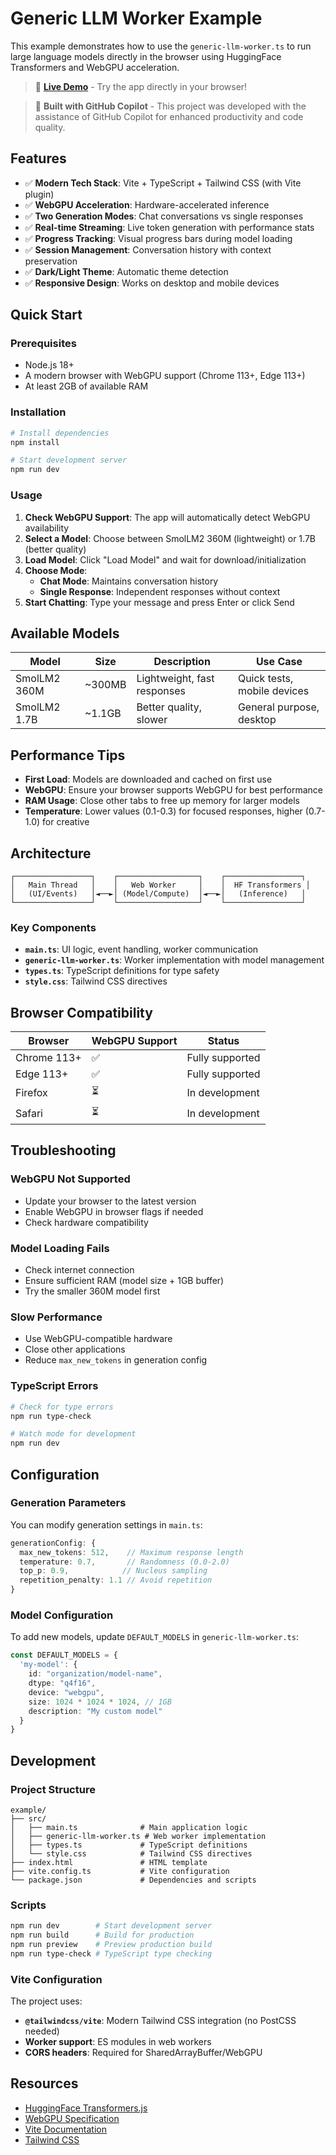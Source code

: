 # Generic LLM Worker Example

This example demonstrates how to use the `generic-llm-worker.ts` to run large language models directly in the browser using HuggingFace Transformers and WebGPU acceleration.

> 🚀 **[Live Demo](https://appunni.github.io/llm-ts-worker/)** - Try the app directly in your browser!

> 🤖 **Built with GitHub Copilot** - This project was developed with the assistance of GitHub Copilot for enhanced productivity and code quality.

## Features

- ✅ **Modern Tech Stack**: Vite + TypeScript + Tailwind CSS (with Vite plugin)
- ✅ **WebGPU Acceleration**: Hardware-accelerated inference
- ✅ **Two Generation Modes**: Chat conversations vs single responses
- ✅ **Real-time Streaming**: Live token generation with performance stats
- ✅ **Progress Tracking**: Visual progress bars during model loading
- ✅ **Session Management**: Conversation history with context preservation
- ✅ **Dark/Light Theme**: Automatic theme detection
- ✅ **Responsive Design**: Works on desktop and mobile devices

## Quick Start

### Prerequisites

- Node.js 18+ 
- A modern browser with WebGPU support (Chrome 113+, Edge 113+)
- At least 2GB of available RAM

### Installation

```bash
# Install dependencies
npm install

# Start development server
npm run dev
```

### Usage

1. **Check WebGPU Support**: The app will automatically detect WebGPU availability
2. **Select a Model**: Choose between SmolLM2 360M (lightweight) or 1.7B (better quality)
3. **Load Model**: Click "Load Model" and wait for download/initialization
4. **Choose Mode**: 
   - **Chat Mode**: Maintains conversation history
   - **Single Response**: Independent responses without context
5. **Start Chatting**: Type your message and press Enter or click Send

## Available Models

| Model | Size | Description | Use Case |
|-------|------|-------------|----------|
| SmolLM2 360M | ~300MB | Lightweight, fast responses | Quick tests, mobile devices |
| SmolLM2 1.7B | ~1.1GB | Better quality, slower | General purpose, desktop |

## Performance Tips

- **First Load**: Models are downloaded and cached on first use
- **WebGPU**: Ensure your browser supports WebGPU for best performance
- **RAM Usage**: Close other tabs to free up memory for larger models
- **Temperature**: Lower values (0.1-0.3) for focused responses, higher (0.7-1.0) for creative

## Architecture

```
┌─────────────────┐    ┌──────────────────┐    ┌─────────────────┐
│   Main Thread   │    │   Web Worker     │    │  HF Transformers │
│   (UI/Events)   │◄──►│ (Model/Compute)  │◄──►│   (Inference)   │
└─────────────────┘    └──────────────────┘    └─────────────────┘
```

### Key Components

- **`main.ts`**: UI logic, event handling, worker communication
- **`generic-llm-worker.ts`**: Worker implementation with model management
- **`types.ts`**: TypeScript definitions for type safety
- **`style.css`**: Tailwind CSS directives

## Browser Compatibility

| Browser | WebGPU Support | Status |
|---------|---------------|--------|
| Chrome 113+ | ✅ | Fully supported |
| Edge 113+ | ✅ | Fully supported |
| Firefox | ⏳ | In development |
| Safari | ⏳ | In development |

## Troubleshooting

### WebGPU Not Supported
- Update your browser to the latest version
- Enable WebGPU in browser flags if needed
- Check hardware compatibility

### Model Loading Fails
- Check internet connection
- Ensure sufficient RAM (model size + 1GB buffer)
- Try the smaller 360M model first

### Slow Performance
- Use WebGPU-compatible hardware
- Close other applications
- Reduce `max_new_tokens` in generation config

### TypeScript Errors
```bash
# Check for type errors
npm run type-check

# Watch mode for development
npm run dev
```

## Configuration

### Generation Parameters

You can modify generation settings in `main.ts`:

```typescript
generationConfig: {
  max_new_tokens: 512,    // Maximum response length
  temperature: 0.7,       // Randomness (0.0-2.0)
  top_p: 0.9,            // Nucleus sampling
  repetition_penalty: 1.1 // Avoid repetition
}
```

### Model Configuration

To add new models, update `DEFAULT_MODELS` in `generic-llm-worker.ts`:

```typescript
const DEFAULT_MODELS = {
  'my-model': {
    id: "organization/model-name",
    dtype: "q4f16",
    device: "webgpu", 
    size: 1024 * 1024 * 1024, // 1GB
    description: "My custom model"
  }
}
```

## Development

### Project Structure

```
example/
├── src/
│   ├── main.ts              # Main application logic
│   ├── generic-llm-worker.ts # Web worker implementation  
│   ├── types.ts             # TypeScript definitions
│   └── style.css            # Tailwind CSS directives
├── index.html               # HTML template
├── vite.config.ts           # Vite configuration
└── package.json             # Dependencies and scripts
```

### Scripts

```bash
npm run dev        # Start development server
npm run build      # Build for production
npm run preview    # Preview production build
npm run type-check # TypeScript type checking
```

### Vite Configuration

The project uses:
- **`@tailwindcss/vite`**: Modern Tailwind CSS integration (no PostCSS needed)
- **Worker support**: ES modules in web workers
- **CORS headers**: Required for SharedArrayBuffer/WebGPU

## Resources

- [HuggingFace Transformers.js](https://huggingface.co/docs/transformers.js)
- [WebGPU Specification](https://www.w3.org/TR/webgpu/)
- [Vite Documentation](https://vitejs.dev/)
- [Tailwind CSS](https://tailwindcss.com/)
